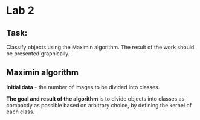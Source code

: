 # Lab 2

## Task:

Classify objects using the Maximin algorithm. The result of the work should be presented graphically.

## Maximin algorithm

**Initial data** - the number of images to be divided into classes.

**The goal and result of the algorithm** is to divide objects into classes as compactly as possible based on arbitrary choice, by defining the kernel of each class.

